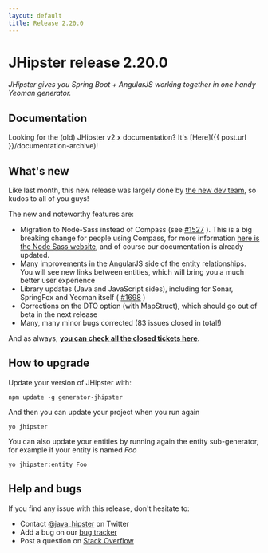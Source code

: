 ```yaml
---
layout: default
title: Release 2.20.0
---
```


JHipster release 2.20.0
==================

*JHipster gives you Spring Boot + AngularJS working together in one handy Yeoman generator.*

Documentation
----------

Looking for the (old) JHipster v2.x documentation? It's [Here]({{ post.url }}/documentation-archive)!

What's new
----------

Like last month, this new release was largely done by [the new dev team](https://jhipster.github.io/team/), so kudos to all of you guys!

The new and noteworthy features are:

- Migration to Node-Sass instead of Compass (see [#1527](https://github.com/jhipster/generator-jhipster/issues/1527) ). This is a big breaking change for people using Compass, for more information [here is the Node Sass website](https://www.npmjs.com/package/node-sass), and of course our documentation is already updated.
- Many improvements in the AngularJS side of the entity relationships. You will see new links between entities, which will bring you a much better user experience
- Library updates (Java and JavaScript sides), including for Sonar, SpringFox and Yeoman itself ( [#1698](https://github.com/jhipster/generator-jhipster/issues/1698) )
- Corrections on the DTO option (with MapStruct), which should go out of beta in the next release
- Many, many minor bugs corrected (83 issues closed in total!)

<!--googleoff: index-->
And as always, __[you can check all the closed tickets here](https://github.com/jhipster/generator-jhipster/issues?q=milestone%3A2.20.0+is%3Aclosed)__.

How to upgrade
------------

Update your version of JHipster with:

```
npm update -g generator-jhipster
```

And then you can update your project when you run again

```
yo jhipster
```

You can also update your entities by running again the entity sub-generator, for example if your entity is named _Foo_

```
yo jhipster:entity Foo
```

Help and bugs
--------------

If you find any issue with this release, don't hesitate to:

- Contact [@java_hipster](https://twitter.com/java_hipster) on Twitter
- Add a bug on our [bug tracker](https://github.com/jhipster/generator-jhipster/issues?state=open)
- Post a question on [Stack Overflow](http://stackoverflow.com/tags/jhipster/info)

